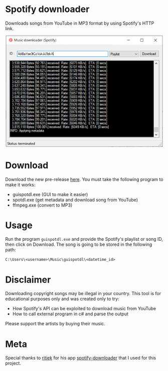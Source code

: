# Spotify downloader
Downloads songs from YouTube in MP3 format by using Spotify's HTTP link.
<p align="middle" ><img src="/images/prog.png" alt="App image" width="500"></p>

# Download
Download the new pre-release [here](https://github.com/etigui/guispotdl/releases). You must take the following program to make it works:
- guispotdl.exe (GUI to make it easier)
- spotdl.exe (get metadata and download song from YouTube)
- ffmpeg.exe (convert to MP3)

# Usage
Run the program ``guispotdl.exe`` and provide the Spotify's playlist or song ID, then click on Download.
The song is going to be stored in the following path:

	C:\Users\<username>\Music\guispotdl\<datetime_id>

# Disclaimer
Downloading copyright songs may be illegal in your country. This tool is for educational purposes only and was created only to try:

- How Spotify's API can be exploited to download music from YouTube
- How to call external program in c# and parse the output

Please support the artists by buying their music.

# Meta
Special thanks to [ritiek](https://github.com/ritiek) for his app [spotify-downloader](https://github.com/ritiek/spotify-downloader) that I used for this project.